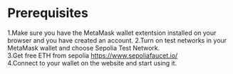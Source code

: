 
# Prerequisites

1.Make sure you have the MetaMask wallet extentsion installed on your browser and you have created an account.
2.Turn on test networks in your MetaMask wallet and choose Sepolia Test Network.\
3.Get free ETH from sepolia https://www.sepoliafaucet.io/ \
4.Connect to your wallet on the website and start using it.

